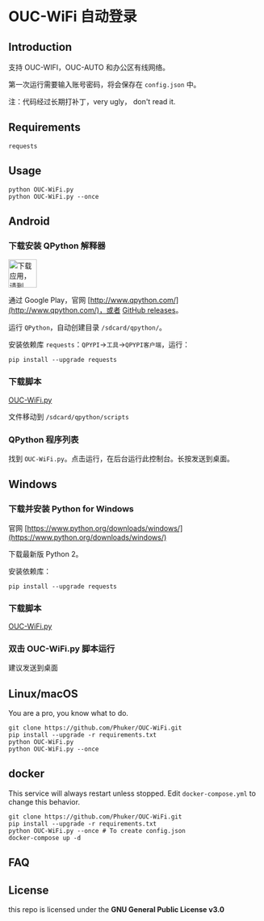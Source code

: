 # OUC-WiFi 自动登录

## Introduction

支持 OUC-WIFI，OUC-AUTO 和办公区有线网络。

第一次运行需要输入账号密码，将会保存在 `config.json` 中。

注：代码经过长期打补丁，very ugly， don't read it.

## Requirements

```
requests
```

## Usage

```shell
python OUC-WiFi.py
python OUC-WiFi.py --once
```

## Android

### 下载安装 QPython 解释器

<a href='https://play.google.com/store/apps/details?id=org.qpython.qpy&pcampaignid=MKT-Other-global-all-co-prtnr-py-PartBadge-Mar2515-1'><img alt='下载应用，请到 Google Play' src='https://play.google.com/intl/en_us/badges/images/generic/zh-cn_badge_web_generic.png' style="height:4em" height="70px" /></a>

通过 Google Play，官网 [http://www.qpython.com/](http://www.qpython.com/)，或者 [GitHub releases](https://github.com/qpython-android/qpython/releases)。

运行 `QPython`，自动创建目录 `/sdcard/qpython/`。

安装依赖库 `requests`：`QPYPI`->`工具`->`QPYPI客户端`，运行：

```shell
pip install --upgrade requests
```

### 下载脚本

[OUC-WiFi.py](OUC-WiFi.py)

文件移动到 `/sdcard/qpython/scripts`

### QPython 程序列表

找到 `OUC-WiFi.py`。点击运行，在后台运行此控制台。长按发送到桌面。

## Windows

### 下载并安装 Python for Windows

官网 [https://www.python.org/downloads/windows/](https://www.python.org/downloads/windows/)

下载最新版 Python 2。

安装依赖库：

```shell
pip install --upgrade requests
```

### 下载脚本

[OUC-WiFi.py](OUC-WiFi.py)

### 双击 OUC-WiFi.py 脚本运行

建议发送到桌面

## Linux/macOS

You are a pro, you know what to do.

```shell
git clone https://github.com/Phuker/OUC-WiFi.git
pip install --upgrade -r requirements.txt
python OUC-WiFi.py
python OUC-WiFi.py --once
```

## docker

This service will always restart unless stopped. Edit `docker-compose.yml` to change this behavior.

```shell
git clone https://github.com/Phuker/OUC-WiFi.git
pip install --upgrade -r requirements.txt
python OUC-WiFi.py --once # To create config.json
docker-compose up -d
```

## FAQ

## License

this repo is licensed under the **GNU General Public License v3.0**
